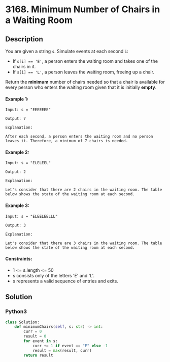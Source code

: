 # 3168. Minimum Number of Chairs in a Waiting Room


## Description
You are given a string `s`. Simulate events at each second `i`:

-   If `s[i] == 'E'`, a person enters the waiting room and takes one of the chairs in it.
-   If `s[i] == 'L'`, a person leaves the waiting room, freeing up a chair.

Return the **minimum** number of chairs needed so that a chair is available for every person who enters the waiting room given that it is initially **empty**.

#### Example 1:
```
Input: s = "EEEEEEE"

Output: 7

Explanation:

After each second, a person enters the waiting room and no person leaves it. Therefore, a minimum of 7 chairs is needed.
```

#### Example 2:
```
Input: s = "ELELEEL"

Output: 2

Explanation:

Let's consider that there are 2 chairs in the waiting room. The table below shows the state of the waiting room at each second.
```

#### Example 3:
```
Input: s = "ELEELEELLL"

Output: 3

Explanation:

Let's consider that there are 3 chairs in the waiting room. The table below shows the state of the waiting room at each second.
```

#### Constraints:
- 1 <= s.length <= 50
- s consists only of the letters 'E' and 'L'.
- s represents a valid sequence of entries and exits.


## Solution

### Python3
```python
class Solution:
    def minimumChairs(self, s: str) -> int:
        curr = 0
        result = 0
        for event in s:
            curr += 1 if event == "E" else -1
            result = max(result, curr)
        return result 
```

